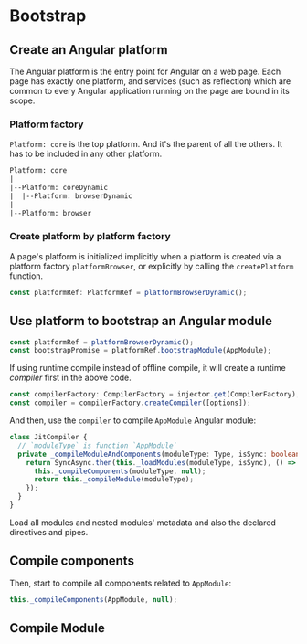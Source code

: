 # Bootstrap

## Create an Angular platform

The Angular platform is the entry point for Angular on a web page. Each page
has exactly one platform, and services (such as reflection) which are common
to every Angular application running on the page are bound in its scope.

### Platform factory

`Platform: core` is the top platform.
And it's the parent of all the others.
It has to be included in any other platform.

```txt
Platform: core
|
|--Platform: coreDynamic
|  |--Platform: browserDynamic
|
|--Platform: browser
```

### Create platform by platform factory

A page's platform is initialized implicitly when a platform is created via a
platform factory `platformBrowser`, or explicitly by calling the
`createPlatform` function.

```ts
const platformRef: PlatformRef = platformBrowserDynamic();
```

## Use platform to bootstrap an Angular module

```ts
const platformRef = platformBrowserDynamic();
const bootstrapPromise = platformRef.bootstrapModule(AppModule);
```

If using runtime compile instead of offline compile,
it will create a runtime *compiler* first in the above code.

```ts
const compilerFactory: CompilerFactory = injector.get(CompilerFactory);
const compiler = compilerFactory.createCompiler([options]);
```

And then, use the `compiler` to compile `AppModule` Angular module:

```ts
class JitCompiler {
  // `moduleType` is function `AppModule`
  private _compileModuleAndComponents(moduleType: Type, isSync: boolean): SyncAsync<object> {
    return SyncAsync.then(this._loadModules(moduleType, isSync), () => {
      this._compileComponents(moduleType, null);
      return this._compileModule(moduleType);
    });
  }
}
```

Load all modules and nested modules' metadata and also the declared directives
and pipes.

## Compile components

Then, start to compile all components related to `AppModule`:

```ts
this._compileComponents(AppModule, null);
```

## Compile Module


